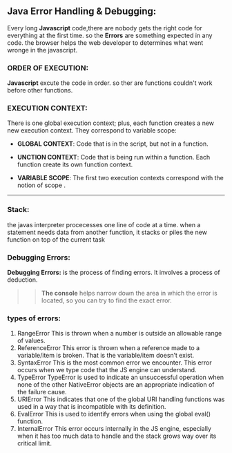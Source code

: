 ## Java Error Handling & Debugging:
Every long **Javascript**  code,there are nobody gets the right code for everything at the first time. so the **Errors** are something expected in any code. the browser helps the web developer to determines what went wronge in the javascript.

### ORDER OF EXECUTION:
**Javascript**  excute the code in order. so ther are functions couldn't work before other functions.

### EXECUTION CONTEXT:
There is one global execution context; plus, each function creates a new new execution context. They correspond to variable scope:
- **GLOBAL CONTEXT**: Code that is in the script, but not in a function.

- **UNCTION CONTEXT**: Code that is being run within a function. Each function create its own function context.

- **VARIABLE SCOPE**: The first two execution contexts correspond with the notion of scope .

----------------------
### Stack:
the javas interpreter procecesses one line of code at a time. when a statement needs data from another function, it stacks or piles the new function on top of the current task

### Debugging Errors:
**Debugging Errors:** is the process of finding errors. It involves a process of deduction.
 
>>**The console** helps narrow down the area in which the error is located, so you can try to find the exact error.

### types of errors:
1. RangeError This is thrown when a number is outside an allowable range of values.
2. ReferenceError This error is thrown when a reference made to a variable/item is broken. That is the variable/item doesn’t exist.
3. SyntaxError This is the most common error we encounter. This error occurs when we type code that the JS engine can understand.
4. TypeError TypeError is used to indicate an unsuccessful operation when none of the other NativeError objects are an appropriate indication of the failure cause.
5. URIError This indicates that one of the global URI handling functions was used in a way that is incompatible with its definition.
6. EvalError This is used to identify errors when using the global eval() function.
7. InternalError This error occurs internally in the JS engine, especially when it has too much data to handle and the stack grows way over its critical limit.